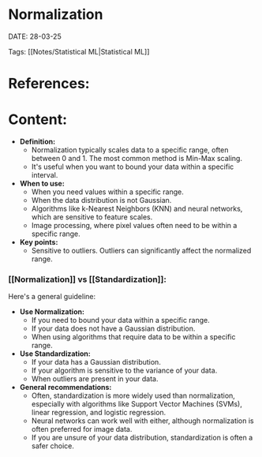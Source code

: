 
# Normalization


DATE:  28-03-25


Tags:  [[Notes/Statistical ML|Statistical ML]]

# References:




# Content:


- **Definition:**
    - Normalization typically scales data to a specific range, often between 0 and 1. The most common method is Min-Max scaling.
    - It's useful when you want to bound your data within a specific interval.
- **When to use:**
    - When you need values within a specific range.
    - When the data distribution is not Gaussian.
    - Algorithms like k-Nearest Neighbors (KNN) and neural networks, which are sensitive to feature scales.
    - Image processing, where pixel values often need to be within a specific range.
- **Key points:**
    - Sensitive to outliers. Outliers can significantly affect the normalized range.



### [[Normalization]] vs  [[Standardization]]:

Here's a general guideline:

- **Use Normalization:**
    - If you need to bound your data within a specific range.
    - If your data does not have a Gaussian distribution.
    - When using algorithms that require data to be within a specific range.
- **Use Standardization:**
    - If your data has a Gaussian distribution.
    - If your algorithm is sensitive to the variance of your data.
    - When outliers are present in your data.
- **General recommendations:**
    - Often, standardization is more widely used than normalization, especially with algorithms like Support Vector Machines (SVMs), linear regression, and logistic regression.
    - Neural networks can work well with either, although normalization is often preferred for image data.
    - If you are unsure of your data distribution, standardization is often a safer choice.
